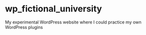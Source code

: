 # wp_fictional_university
My experimental WordPress website where I could practice my own WordPress plugins
